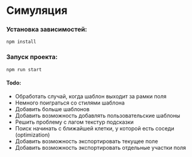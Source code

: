 # Симуляция

### Установка зависимостей:
```
npm install
```

### Запуск проекта:
```
npm run start
```

#### Todo:
- Обработать случай, когда шаблон выходит за рамки поля
- Немного поиграться со стилями шаблона
- Добавить больше шаблонов
- Добавить возможность добавлять пользовательские шаблоны
- Решить проблему с лагом текстур подсказки 
- Поиск начинать с ближайшей клетки, у которой есть соседи (optimization)
- Добавить возможность экспортировать текущее поле
- Добавить возможность экспортировать отдельные участки поля
